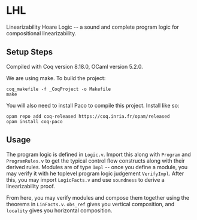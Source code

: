 # LHL

Linearizability Hoare Logic -- a sound and complete program logic for compositional linearizability.

## Setup Steps

Compiled with Coq version 8.18.0, OCaml version 5.2.0.

We are using make. To build the project:
```
coq_makefile -f _CoqProject -o Makefile
make
```

You will also need to install Paco to compile this project. Install like so:
```
opam repo add coq-released https://coq.inria.fr/opam/released
opam install coq-paco
```

## Usage

The program logic is defined in `Logic.v`. Import this along with `Program` and `ProgramRules.v` to get the typical control flow constructs along with their derived rules. Modules are of type `Impl` -- once you define a module, you may verify it with he toplevel program logic judgement `VerifyImpl`. After this, you may import `LogicFacts.v` and use `soundness` to derive a linearizability proof.

From here, you may verify modules and compose them together using the theorems in `LinFacts.v`. `obs_ref` gives you vertical composition, and `locality` gives you horizontal composition.
